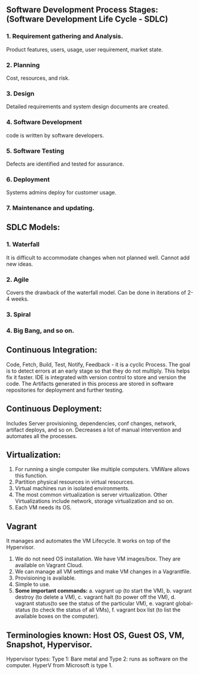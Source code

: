 ## Software Development Process Stages: (Software Development Life Cycle - SDLC)
### 1. Requirement gathering and Analysis.
  Product features, users, usage, user requirement, market state.
### 2. Planning
  Cost, resources, and risk.
### 3. Design
  Detailed requirements and system design documents are created.
### 4. Software Development
  code is written by software developers.
### 5. Software Testing
  Defects are identified and tested for assurance.
### 6. Deployment
  Systems admins deploy for customer usage.
### 7. Maintenance and updating.

## SDLC Models:
### 1. Waterfall
  It is difficult to accommodate changes when not planned well. Cannot add new ideas.
### 2. Agile
  Covers the drawback of the waterfall model. Can be done in iterations of 2-4 weeks.
### 3. Spiral 
### 4. Big Bang, and so on.

## Continuous Integration:
  Code, Fetch, Build, Test, Notify, Feedback - it is a cyclic Process.
  The goal is to detect errors at an early stage so that they do not multiply. This helps fix it faster.
  IDE is integrated with version control to store and version the code.
  The Artifacts generated in this process are stored in software repositories for deployment and further testing.

## Continuous Deployment:
  Includes Server provisioning, dependencies, conf changes, network, artifact deploys, and so on.
  Decreases a lot of manual intervention and automates all the processes.
  
## Virtualization:
1. For running a single computer like multiple computers. VMWare allows this function.
2. Partition physical resources in virtual resources.
3. Virtual machines run in isolated environments.
4. The most common virtualization is server virtualization. Other Virtualizations include network, storage virtualization and so on.
5. Each VM needs its OS.

## Vagrant
It manages and automates the VM Lifecycle. It works on top of the Hypervisor.
1. We do not need OS installation. We have VM images/box. They are available on Vagrant Cloud.
2. We can manage all VM settings and make VM changes in a Vagrantfile.
3. Provisioning is available.
4. Simple to use.
5. **Some important commands:**
   a. vagrant up (to start the VM),
   b. vagrant destroy (to delete a VM),
   c. vagrant halt (to power off the VM),
   d. vagrant status(to see the status of the particular VM),
   e. vagrant global-status (to check the status of all VMs),
   f. vagrant box list (to list the available boxes on the computer).

## Terminologies known: Host OS, Guest OS, VM, Snapshot, Hypervisor.
Hypervisor types: Type 1: Bare metal and Type 2: runs as software on the computer.
HyperV from Microsoft is type 1.


